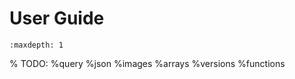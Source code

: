 # User Guide

```{toctree}
:maxdepth: 1
```
% TODO:
%query
%json
%images
%arrays
%versions
%functions
